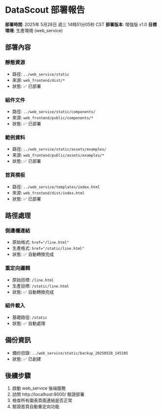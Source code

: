 # DataScout 部署報告

**部署時間**: 2025年 5月28日 週三 14時51分05秒 CST
**部署版本**: 增強版 v1.0
**目標環境**: 生產環境 (web_service)

## 部署內容

### 靜態資源
- 路徑: `../web_service/static`
- 來源: `web_frontend/dist/*`
- 狀態: ✅ 已部署

### 組件文件
- 路徑: `../web_service/static/components/`
- 來源: `web_frontend/public/components/*`
- 狀態: ✅ 已部署

### 範例資料
- 路徑: `../web_service/static/assets/examples/`
- 來源: `web_frontend/public/assets/examples/*`
- 狀態: ✅ 已部署

### 首頁模板
- 路徑: `../web_service/templates/index.html`
- 來源: `web_frontend/dist/index.html`
- 狀態: ✅ 已部署

## 路徑處理

### 側邊欄連結
- 原始格式: `href="/line.html"`
- 生產格式: `href="/static/line.html"`
- 狀態: ✅ 自動轉換完成

### 重定向邏輯
- 原始目標: `/line.html`
- 生產目標: `/static/line.html`
- 狀態: ✅ 自動轉換完成

### 組件載入
- 基礎路徑: `/static`
- 狀態: ✅ 自動處理

## 備份資訊
- 備份目錄: `../web_service/static/backup_20250528_145105`
- 狀態: ✅ 已創建

## 後續步驟
1. 啟動 web_service 後端服務
2. 訪問 http://localhost:8000/ 驗證部署
3. 檢查所有圖表頁面連結是否正常
4. 驗證首頁自動重定向功能

